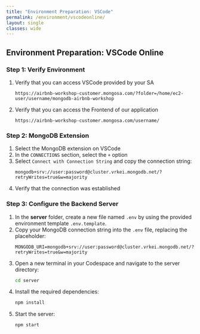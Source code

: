 ```yaml
---
title: "Environment Preparation: VSCode"
permalink: /environment/vscodeonline/
layout: single
classes: wide
---
```


## Environment Preparation: VSCode Online

### Step 1: Verify Environment
1. Verify that you can access VSCode provided by your SA
   ```
   https://airbnb-workshop-customer.mongosa.com/?folder=/home/ec2-user/username/mongodb-airbnb-workshop
   ```
2. Verify that you can access the Frontend of our application
   ```
   https://airbnb-workshop-customer.mongosa.com/username/
   ```

### Step 2: MongoDB Extension
1. Select the MongoDB extension on VSCode
2. In the `CONNECTIONS` section, select the `+` option
3. Select `Connect with Connection String` and copy the connection string:
   ```
   mongodb+srv://user:password@cluster.vrkei.mongodb.net/?retryWrites=true&w=majority
   ```
4. Verify that the connection was established

### Step 3: Configure the Backend Server
1. In the **server** folder, create a new file named `.env` by using the provided environment template `.env.template`.
2. Copy your MongoDB connection string into the `.env` file, replacing the placeholder:
   ```
   MONGODB_URI=mongodb+srv://user:password@cluster.vrkei.mongodb.net/?retryWrites=true&w=majority
   ```
3. Open a new terminal in your Codespace and navigate to the server directory:
   ```bash
   cd server
   ```
4. Install the required dependencies:
   ```bash
   npm install
   ```
5. Start the server:
   ```bash
   npm start
   ```

